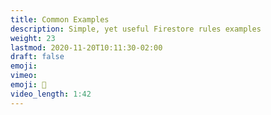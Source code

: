 ```yaml
---
title: Common Examples
description: Simple, yet useful Firestore rules examples
weight: 23
lastmod: 2020-11-20T10:11:30-02:00
draft: false
emoji: 
vimeo: 
emoji: 🔑
video_length: 1:42
---
```

